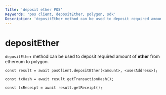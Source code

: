 ```yaml
---
Title: 'deposit ether POS'
Keywords: 'pos client, depositEther, polygon, sdk'
Description: 'depositEther method can be used to deposit required amount of ether from ethereum to polygon.'
---
```


# depositEther

`depositEther` method can be used to deposit required amount of **ether** from ethereum to polygon.

```
const result = await posClient.depositEther(<amount>, <userAddress>);

const txHash = await result.getTransactionHash();

const txReceipt = await result.getReceipt();

```
